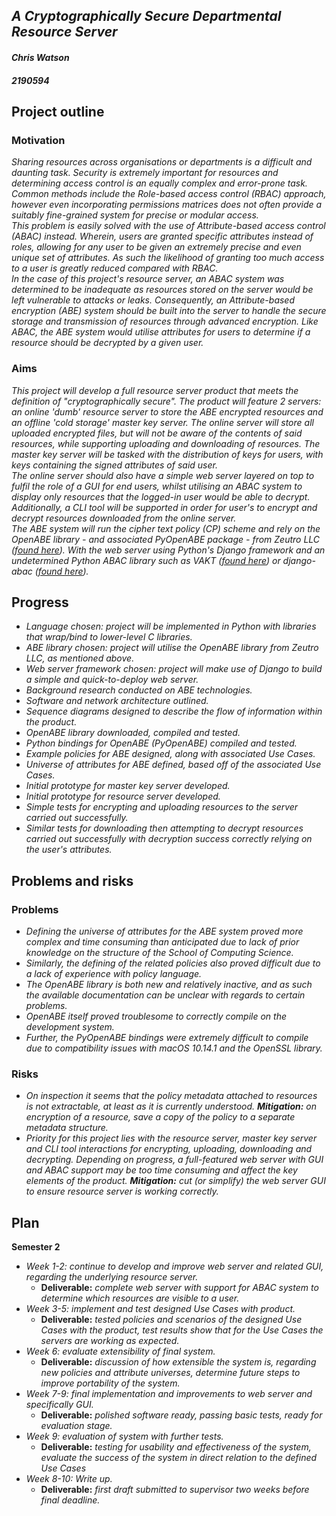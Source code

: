
## *A Cryptographically Secure Departmental Resource Server*
#### *Chris Watson*
#### *2190594*

## Project outline

### Motivation
*Sharing resources across organisations or departments is a difficult and daunting task. Security is extremely important for resources and determining access control is an equally complex and error-prone task. Common methods include the Role-based access control (RBAC) approach, however even incorporating permissions matrices does not often provide a suitably fine-grained system for precise or modular access.  
This problem is easily solved with the use of Attribute-based access control (ABAC) instead. Wherein, users are granted specific attributes instead of roles, allowing for any user to be given an extremely precise and even unique set of attributes. As such the likelihood of granting too much access to a user is greatly reduced compared with RBAC.  
In the case of this project's resource server, an ABAC system was determined to be inadequate as resources stored on the server would be left vulnerable to attacks or leaks. Consequently, an Attribute-based encryption (ABE) system should be built into the server to handle the secure storage and transmission of resources through advanced encryption. Like ABAC, the ABE system would utilise attributes for users to determine if a resource should be decrypted by a given user.*


### Aims
*This project will develop a full resource server product that meets the definition of "cryptographically secure". The product will feature 2 servers: an online 'dumb' resource server to store the ABE encrypted resources and an offline 'cold storage' master key server. The online server will store all uploaded encrypted files, but will not be aware of the contents of said resources, while supporting uploading and downloading of resources. The master key server will be tasked with the distribution of keys for users, with keys containing the signed attributes of said user.  
The online server should also have a simple web server layered on top to fulfil the role of a GUI for end users, whilst utilising an ABAC system to display only resources that the logged-in user would be able to decrypt. Additionally, a CLI tool will be supported in order for user's to encrypt and decrypt resources downloaded from the online server.  
The ABE system will run the cipher text policy (CP) scheme and rely on the OpenABE library - and associated PyOpenABE package - from Zeutro LLC ([found here](https://github.com/zeutro/openabe)). With the web server using Python's Django framework and an undetermined Python ABAC library such as VAKT ([found here](https://github.com/kolotaev/vakt)) or django-abac ([found here](https://github.com/Weltraum/django-abac)).*


## Progress
* *Language chosen: project will be implemented in Python with libraries that wrap/bind to lower-level C libraries.*
* *ABE library chosen: project will utilise the OpenABE library from Zeutro LLC, as mentioned above.*
* *Web server framework chosen: project will make use of Django to build a simple and quick-to-deploy web server.*
* *Background research conducted on ABE technologies.*
* *Software and network architecture outlined.*
* *Sequence diagrams designed to describe the flow of information within the product.*
* *OpenABE library downloaded, compiled and tested.*
* *Python bindings for OpenABE (PyOpenABE) compiled and tested.*
* *Example policies for ABE designed, along with associated Use Cases.*
* *Universe of attributes for ABE defined, based off of the associated Use Cases.*
* *Initial prototype for master key server developed.*
* *Initial prototype for resource server developed.*
* *Simple tests for encrypting and uploading resources to the server carried out successfully.*
* *Similar tests for downloading then attempting to decrypt resources carried out successfully with decryption success correctly relying on the user's attributes.*


## Problems and risks
### Problems
* *Defining the universe of attributes for the ABE system proved more complex and time consuming than anticipated due to lack of prior knowledge on the structure of the School of Computing Science.*
* *Similarly, the defining of the related policies also proved difficult due to a lack of experience with policy language.*
* *The OpenABE library is both new and relatively inactive, and as such the available documentation can be unclear with regards to certain problems.*
* *OpenABE itself proved troublesome to correctly compile on the development system.*
* *Further, the PyOpenABE bindings were extremely difficult to compile due to compatibility issues with macOS 10.14.1 and the OpenSSL library.*


### Risks
* *On inspection it seems that the policy metadata attached to resources is not extractable, at least as it is currently understood. **Mitigation:** on encryption of a resource, save a copy of the policy to a separate metadata structure.*
* *Priority for this project lies with the resource server, master key server and CLI tool interactions for encrypting, uploading, downloading and decrypting. Depending on progress, a full-featured web server with GUI and ABAC support may be too time consuming and affect the key elements of the product. **Mitigation:** cut (or simplify) the web server GUI to ensure resource server is working correctly.*


## Plan
**Semester 2**
* *Week 1-2: continue to develop and improve web server and related GUI, regarding the underlying resource server.*
  * **Deliverable:** *complete web server with support for ABAC system to determine which resources are visible to a user.*
* *Week 3-5: implement and test designed Use Cases with product.*
  * **Deliverable:** *tested policies and scenarios of the designed Use Cases with the product, test results show that for the Use Cases the servers are working as expected.*
* *Week 6: evaluate extensibility of final system.*
  * **Deliverable:** *discussion of how extensible the system is, regarding new policies and attribute universes, determine future steps to improve portability of the system.*
* *Week 7-9: final implementation and improvements to web server and specifically GUI.*
  * **Deliverable:** *polished software ready, passing basic tests, ready for evaluation stage.*
* *Week 9: evaluation of system with further tests.*
  * **Deliverable:** *testing for usability and effectiveness of the system, evaluate the success of the system in direct relation to the defined Use Cases*
* *Week 8-10: Write up.*
  * **Deliverable:** *first draft submitted to supervisor two weeks before final deadline.*
